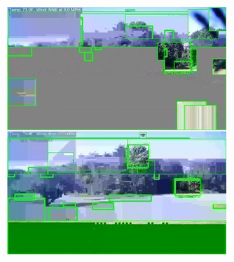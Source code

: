 ![20200706-162515-165520](in/20200706/20200706-162515-165520_0_.jpg)
![20200706-165525-172530](in/20200706/20200706-165525-172530_0_.jpg)
